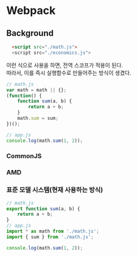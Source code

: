 # Webpack

## Background

```html
  <script src="./math.js">
  <script src="./economics.js">
```

이런 식으로 사용을 하면, 전역 스코프가 적용이 된다.  
따라서, 이를 즉시 실행함수로 만들어주는 방식이 생겼다.

```js
// math.js
var math = math || {};
(function() {
	function sum(a, b) {
		return a + b;
	}
	math.sum = sum;
})();

// app.js
console.log(math.sum(1, 2));
```

### CommonJS

### AMD

### 표준 모델 시스템(현재 사용하는 방식)

```js
// math.js
export function sum(a, b) {
	return a + b;
}
// app.js
import * as math from './math.js';
import { sum } from './math.js';

console.log(math.sum(1, 2));
```
